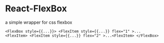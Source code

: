 # React-FlexBox
a simple wrapper for css flexbox

`
<FlexBox style={{...}}>
  <FlexItem style={{...}} flex="1" >...<FlexItem>
  <FlexItem style={{...}} flex="2" >...<FlexItem>
</FlexBox>
`
